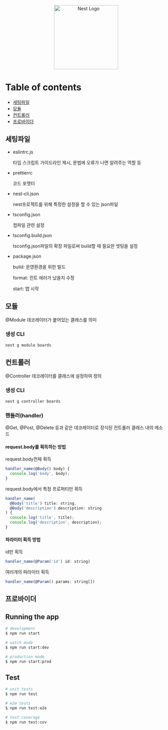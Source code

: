 <p align="center">
  <a href="http://nestjs.com/" target="blank"><img src="https://nestjs.com/img/logo-small.svg" width="200" alt="Nest Logo" /></a>
</p>

# Table of contents

- [세팅파일](#세팅파일)
- [모듈](#모듈)
- [컨트롤러](#컨트롤러)
- [프로바이더](#프로바이더)

## 세팅파일

- eslintrc.js
  
  타입 스크립트 가이드라인 제시, 문법에 오류가 나면 알려주는 역할 등

- prettierrc
  
  코드 포맷터

- nest-cli.json

  nest프로젝트를 위해 특정한 설정을 할 수 있는 json파일

- tsconfig.json

  컴파일 관련 설정

- tsconfig.build.json

  tsconfig.json파일의 확장 파일로써 build할 때 필요한 셋팅을 설정

- package.json

  build: 운영환경을 위한 빌드

  format: 린트 에러가 났을지 수정

  start: 앱 시작


## 모듈

@Module 데코레이터가 붙어있는 클래스를 의미

### 생성 CLI

```zsh
nest g module boards
```

## 컨트롤러

@Controller 데코레이터를 클래스에 설정하여 정의

### 생성 CLI

```zsh
nest g controller boards
```

### 핸들러(handler)

@Get, @Post, @Delete 등과 같은 데코레이터로 장식된 컨트롤러 클래스 내의 메소드

#### request.body를 획득하는 방법

request.body전체 획득
```nest.js
handler_name(@Body() body) {
  console.log('body', body);
}
```

request.body에서 특정 프로퍼티만 획득
```nest.js
handler_name(
  @Body('title') title: string,
  @Body('description') description: string
) {
  console.log('title', title);
  console.log('description', description);
}
```

#### 파라미터 획득 방법

id만 획득
```nest.js
handler_name(@Param('id') id: string)
```

여러개의 파라미터 획득
```nest.js
handler_name(@Param() params: string[])
```

## 프로바이더



## Running the app

```bash
# development
$ npm run start

# watch mode
$ npm run start:dev

# production mode
$ npm run start:prod
```

## Test

```bash
# unit tests
$ npm run test

# e2e tests
$ npm run test:e2e

# test coverage
$ npm run test:cov
```
